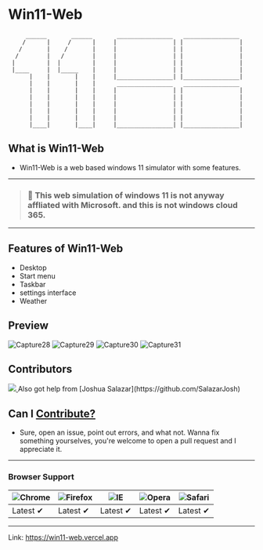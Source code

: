 # Win11-Web
```
     ______       ______       ________________   ________________
    /      |     /      |     |                | |                |
   /       |    /       |     |                | |                |
  /        |   /        |     |                | |                |
 |         |  |         |     |                | |                |
 |____     |  |_____    |     |                | |                |
      |    |       |    |     |________________| |________________|
      |    |       |    |      ________________   ________________
      |    |       |    |     |                | |                |
      |    |       |    |     |                | |                |
      |    |       |    |     |                | |                |
      |    |       |    |     |                | |                |
      |    |       |    |     |                | |                |
      |____|       |____|     |________________| |________________|
```

## What is Win11-Web
- Win11-Web is a web based windows 11 simulator with some features.
---
> ### 🛑 This web simulation of windows 11 is not anyway affliated with Microsoft. and this is not windows cloud 365.
---
## Features of Win11-Web
- Desktop
- Start menu
- Taskbar
- settings interface
- Weather

## Preview
![Capture28](https://user-images.githubusercontent.com/91379432/142870022-0544f31d-9f0b-4540-a562-8084988fe9ca.PNG)
![Capture29](https://user-images.githubusercontent.com/91379432/142870129-3d452be8-3ef6-4d88-b80a-7b6e9a963c29.PNG)
![Capture30](https://user-images.githubusercontent.com/91379432/142870195-7e31083b-a38e-4d10-9db6-957ac731c3eb.PNG)
![Capture31](https://user-images.githubusercontent.com/91379432/142870234-36ee8a5b-6dbc-4638-b5c2-5dfbad77131a.PNG)

## Contributors
<a href="https://github.com/RedEdge967/win11-web/graphs/contributors">
  <img src="https://contrib.rocks/image?repo=RedEdge967/win11-web" />
</a>
Also got help from [Joshua Salazar](https://github.com/SalazarJosh)

## Can I [Contribute?](https://github.com/RedEdge967/win11-web/blob/master/CONTRIBUTING.md)
- Sure, open an issue, point out errors, and what not. Wanna fix something yourselves, you're welcome to open a pull request and I appreciate it.
---
### Browser Support
![Chrome](https://raw.githubusercontent.com/alrra/browser-logos/master/src/chrome/chrome_48x48.png) | ![Firefox](https://raw.githubusercontent.com/alrra/browser-logos/master/src/firefox/firefox_48x48.png) | ![IE](https://raw.githubusercontent.com/alrra/browser-logos/master/src/edge/edge_48x48.png) | ![Opera](https://raw.githubusercontent.com/alrra/browser-logos/master/src/opera/opera_48x48.png) | ![Safari](https://raw.githubusercontent.com/alrra/browser-logos/master/src/safari/safari_48x48.png)
--- | --- | --- | --- | --- |
Latest ✔ | Latest ✔ | Latest ✔ | Latest ✔ | Latest ✔ |
---
Link: https://win11-web.vercel.app

